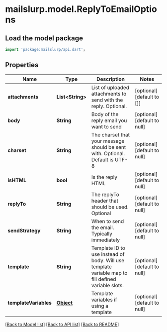# mailslurp.model.ReplyToEmailOptions

## Load the model package
```dart
import 'package:mailslurp/api.dart';
```

## Properties
Name | Type | Description | Notes
------------ | ------------- | ------------- | -------------
**attachments** | **List&lt;String&gt;** | List of uploaded attachments to send with the reply. Optional. | [optional] [default to []]
**body** | **String** | Body of the reply email you want to send | [optional] [default to null]
**charset** | **String** | The charset that your message should be sent with. Optional. Default is UTF-8 | [optional] [default to null]
**isHTML** | **bool** | Is the reply HTML | [optional] [default to null]
**replyTo** | **String** | The replyTo header that should be used. Optional | [optional] [default to null]
**sendStrategy** | **String** | When to send the email. Typically immediately | [optional] [default to null]
**template** | **String** | Template ID to use instead of body. Will use template variable map to fill defined variable slots. | [optional] [default to null]
**templateVariables** | [**Object**](.md) | Template variables if using a template | [optional] [default to null]

[[Back to Model list]](../README.md#documentation-for-models) [[Back to API list]](../README.md#documentation-for-api-endpoints) [[Back to README]](../README.md)


